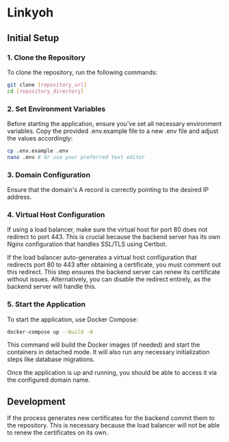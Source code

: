 # Linkyoh

## Initial Setup

### 1. Clone the Repository

To clone the repository, run the following commands:

```bash
git clone [repository_url]
cd [repository_directory]
```

### 2. Set Environment Variables

Before starting the application, ensure you've set all necessary environment variables. Copy the provided .env.example file to a new .env file and adjust the values accordingly:

```bash
cp .env.example .env
nano .env # Or use your preferred text editor
```

### 3. Domain Configuration

Ensure that the domain's A record is correctly pointing to the desired IP address.

### 4. Virtual Host Configuration
If using a load balancer, make sure the virtual host for port 80 does not redirect to port 443. This is crucial because the backend server has its own Nginx configuration that handles SSL/TLS using Certbot.

If the load balancer auto-generates a virtual host configuration that redirects port 80 to 443 after obtaining a certificate, you must comment out this redirect. This step ensures the backend server can renew its certificate without issues. Alternatively, you can disable the redirect entirely, as the backend server will handle this.

### 5. Start the Application
To start the application, use Docker Compose:

```bash
docker-compose up --build -d
```

This command will build the Docker images (if needed) and start the containers in detached mode. It will also run any necessary initialization steps like database migrations.

Once the application is up and running, you should be able to access it via the configured domain name.

## Development
If the process generates new certificates for the backend commit them to the repository. 
This is necessary because the load balancer will not be able to renew the certificates on its own.